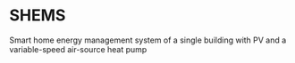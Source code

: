 # SHEMS
Smart home energy management system of a single building with PV and a variable-speed air-source heat pump
